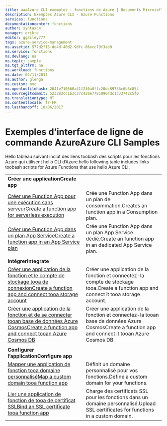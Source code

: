 ```yaml
---
title: aaaAzure CLI exemples - fonctions de Azure | Documents Microsoft
description: Exemples Azure CLI - Azure Functions
services: functions
documentationcenter: functions
author: syntaxc4
manager: erikre
editor: ggailey777
tags: azure-service-management
ms.assetid: 577d2f13-de4d-40d2-9dfc-86ecc79f3ab0
ms.service: functions
ms.devlang: na
ms.topic: sample
ms.tgt_pltfrm: na
ms.workload: functions
ms.date: 04/11/2017
ms.author: glenga
ms.custom: mvc
ms.openlocfilehash: 2041e710560a41f230a0ffc20dc89756c6b5c854
ms.sourcegitcommit: 523283cc1b3c37c428e77850964dc1c33742c5f0
ms.translationtype: MT
ms.contentlocale: fr-FR
ms.lasthandoff: 10/06/2017
---
```

# <a name="azure-cli-samples"></a><span data-ttu-id="c6545-103">Exemples d’interface de ligne de commande Azure</span><span class="sxs-lookup"><span data-stu-id="c6545-103">Azure CLI Samples</span></span>

<span data-ttu-id="c6545-104">Hello tableau suivant inclut des liens toobash des scripts pour les fonctions Azure qui utilisent hello CLI d’Azure.</span><span class="sxs-lookup"><span data-stu-id="c6545-104">hello following table includes links toobash scripts for Azure Functions that use hello Azure CLI.</span></span>

| | |
|-|-|
|<span data-ttu-id="c6545-105">**Créer une application**</span><span class="sxs-lookup"><span data-stu-id="c6545-105">**Create app**</span></span>||
| [<span data-ttu-id="c6545-106">Créer une Function App pour une exécution sans serveur</span><span class="sxs-lookup"><span data-stu-id="c6545-106">Create a function app for serverless execution</span></span>](scripts/functions-cli-create-serverless.md) | <span data-ttu-id="c6545-107">Crée une Function App dans un plan de consommation.</span><span class="sxs-lookup"><span data-stu-id="c6545-107">Creates an function app in a Consumption plan.</span></span>  |
| [<span data-ttu-id="c6545-108">Créer une Function App dans un plan App Service</span><span class="sxs-lookup"><span data-stu-id="c6545-108">Create a function app in an App Service plan</span></span>](scripts/functions-cli-create-app-service-plan.md) | <span data-ttu-id="c6545-109">Crée une Function App dans un plan App Service dédié.</span><span class="sxs-lookup"><span data-stu-id="c6545-109">Create an function app in an dedicated App Service plan.</span></span> |
| | |
|<span data-ttu-id="c6545-110">**Intégrer**</span><span class="sxs-lookup"><span data-stu-id="c6545-110">**Integrate**</span></span>||
| [<span data-ttu-id="c6545-111">Créer une application de la fonction et le compte de stockage tooa de connexion</span><span class="sxs-lookup"><span data-stu-id="c6545-111">Create a function app and connect tooa storage account</span></span>](scripts/functions-cli-create-function-app-connect-to-storage-account.md) | <span data-ttu-id="c6545-112">Créer une application de la fonction et connectez-la compte de stockage tooa.</span><span class="sxs-lookup"><span data-stu-id="c6545-112">Create a function app and connect it tooa storage account.</span></span> |
| [<span data-ttu-id="c6545-113">Créer une application de la fonction et de se connecter tooan base de données Azure Cosmos</span><span class="sxs-lookup"><span data-stu-id="c6545-113">Create a function app and connect tooan Azure Cosmos DB</span></span>](scripts/functions-cli-create-function-app-connect-to-cosmos-db.md) | <span data-ttu-id="c6545-114">Créer une application de la fonction et connectez-la tooan base de données Azure Cosmos</span><span class="sxs-lookup"><span data-stu-id="c6545-114">Create a function app and connect it tooan Azure Cosmos DB</span></span> |
| | |
|<span data-ttu-id="c6545-115">**Configurer l’application**</span><span class="sxs-lookup"><span data-stu-id="c6545-115">**Configure app**</span></span>||
| [<span data-ttu-id="c6545-116">Mapper une application de fonction tooa domaine personnalisé</span><span class="sxs-lookup"><span data-stu-id="c6545-116">Map a custom domain tooa function app</span></span>](scripts/functions-cli-configure-custom-domain.md) | <span data-ttu-id="c6545-117">Définit un domaine personnalisé pour vos fonctions.</span><span class="sxs-lookup"><span data-stu-id="c6545-117">Define a custom domain for your functions.</span></span>  |
| [<span data-ttu-id="c6545-118">Lier une application de fonction de tooa de certificat SSL</span><span class="sxs-lookup"><span data-stu-id="c6545-118">Bind an SSL certificate tooa function app</span></span>](scripts/functions-cli-configure-ssl-certificate.md)  |  <span data-ttu-id="c6545-119">Charge des certificats SSL pour les fonctions dans un domaine personnalisé.</span><span class="sxs-lookup"><span data-stu-id="c6545-119">Upload SSL certificates for functions in a custom domain.</span></span> |
<!--

|**Scale app**||

|**Connect app tooresources**||
-->

